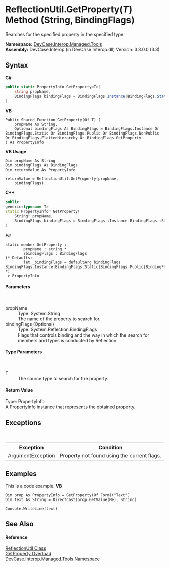 # ReflectionUtil.GetProperty(*T*) Method (String, BindingFlags)
 

Searches for the specified property in the specified type.

**Namespace:**&nbsp;<a href="N_DevCase_Interop_Managed_Tools">DevCase.Interop.Managed.Tools</a><br />**Assembly:**&nbsp;DevCase.Interop (in DevCase.Interop.dll) Version: 3.3.0.0 (3.3)

## Syntax

**C#**<br />
``` C#
public static PropertyInfo GetProperty<T>(
	string propName,
	BindingFlags bindingFlags = BindingFlags.Instance|BindingFlags.Static|BindingFlags.Public|BindingFlags.NonPublic|BindingFlags.FlattenHierarchy|BindingFlags.GetProperty
)

```

**VB**<br />
``` VB
Public Shared Function GetProperty(Of T) ( 
	propName As String,
	Optional bindingFlags As BindingFlags = BindingFlags.Instance Or BindingFlags.Static Or BindingFlags.Public Or BindingFlags.NonPublic Or BindingFlags.FlattenHierarchy Or BindingFlags.GetProperty
) As PropertyInfo
```

**VB Usage**<br />
``` VB Usage
Dim propName As String
Dim bindingFlags As BindingFlags
Dim returnValue As PropertyInfo

returnValue = ReflectionUtil.GetProperty(propName, 
	bindingFlags)
```

**C++**<br />
``` C++
public:
generic<typename T>
static PropertyInfo^ GetProperty(
	String^ propName, 
	BindingFlags bindingFlags = BindingFlags::Instance|BindingFlags::Static|BindingFlags::Public|BindingFlags::NonPublic|BindingFlags::FlattenHierarchy|BindingFlags::GetProperty
)
```

**F#**<br />
``` F#
static member GetProperty : 
        propName : string * 
        ?bindingFlags : BindingFlags 
(* Defaults:
        let _bindingFlags = defaultArg bindingFlags BindingFlags.Instance|BindingFlags.Static|BindingFlags.Public|BindingFlags.NonPublic|BindingFlags.FlattenHierarchy|BindingFlags.GetProperty
*)
-> PropertyInfo 

```


#### Parameters
&nbsp;<dl><dt>propName</dt><dd>Type: System.String<br />The name of the property to search for.</dd><dt>bindingFlags (Optional)</dt><dd>Type: System.Reflection.BindingFlags<br />Flags that controls binding and the way in which the search for members and types is conducted by Reflection.</dd></dl>

#### Type Parameters
&nbsp;<dl><dt>T</dt><dd>The source type to search for the property.</dd></dl>

#### Return Value
Type: PropertyInfo<br />A PropertyInfo instance that represents the obtained property.

## Exceptions
&nbsp;<table><tr><th>Exception</th><th>Condition</th></tr><tr><td>ArgumentException</td><td>Property not found using the current flags.</td></tr></table>

## Examples
This is a code example. 
**VB**<br />
``` VB
Dim prop As PropertyInfo = GetProperty(Of Form)("Text")
Dim text As String = DirectCast(prop.GetValue(Me), String)

Console.WriteLine(text)
```


## See Also


#### Reference
<a href="T_DevCase_Interop_Managed_Tools_ReflectionUtil">ReflectionUtil Class</a><br /><a href="Overload_DevCase_Interop_Managed_Tools_ReflectionUtil_GetProperty">GetProperty Overload</a><br /><a href="N_DevCase_Interop_Managed_Tools">DevCase.Interop.Managed.Tools Namespace</a><br />
